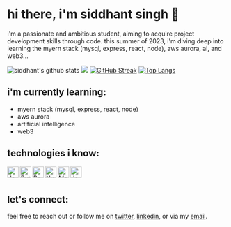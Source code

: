 # hi there, i'm siddhant singh 👋

i'm a passionate and ambitious student, aiming to acquire project development skills through code. this summer of 2023, i'm diving deep into learning the myern stack (mysql, express, react, node), aws aurora, ai, and web3...

![siddhant's github stats](https://github-readme-stats.vercel.app/api?username=s1ddhantsingh&count_private=true)
![](https://komarev.com/ghpvc/?username=your-github-username&color=blueviolet)
[![GitHub Streak](http://github-readme-streak-stats.herokuapp.com?user=itsZed0&theme=dark&background=000000)](https://git.io/streak-stats)
[![Top Langs](https://github-readme-stats.vercel.app/api/top-langs/?username=itsZed0&layout=compact&theme=vision-friendly-dark)](https://github.com/anuraghazra/github-readme-stats)

## i'm currently learning:

- myern stack (mysql, express, react, node)
- aws aurora
- artificial intelligence
- web3

## technologies i know:

<img align="left" alt="Java" width="26px" src="https://raw.githubusercontent.com/jmnote/z-icons/master/svg/java.svg" />
<img align="left" alt="Python" width="26px" src="https://raw.githubusercontent.com/jmnote/z-icons/master/svg/python.svg" />
<img align="left" alt="Pandas" width="26px" src="https://upload.wikimedia.org/wikipedia/commons/e/ed/Pandas_logo.svg" />
<img align="left" alt="Numpy" width="26px" src="https://upload.wikimedia.org/wikipedia/commons/3/31/NumPy_logo_2020.svg" />
<img align="left" alt="Matplotlib" width="26px" src="https://upload.wikimedia.org/wikipedia/commons/8/84/Matplotlib_icon.svg" />
<img align="left" alt="JavaScript" width="26px" src="https://raw.githubusercontent.com/jmnote/z-icons/master/svg/javascript.svg" />

<br />
<br />

## let's connect:

feel free to reach out or follow me on [twitter](twitter_link), [linkedin](linkedin_link), or via my [email](email_link).
